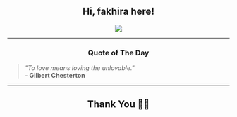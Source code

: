 <h2 align="center"> Hi, fakhira here!</h2>

<p align="center">
<a href="https://github.com/fakhiralkda" alt="github streak"><img src="https://dvst-streak.herokuapp.com/?user=fakhiralkda&theme=tokyonight&fire=DD472C"></a>
</p>

<hr>
<h3 align="center">Quote of The Day</h3>
<p align="center">
<blockquote>
<i>"To love means loving the unlovable."</i>
<br>
<b>- Gilbert Chesterton</b>
</blockquote>
</p>


<hr>
<h2 align="center">Thank You 🙏🏼</h2>

